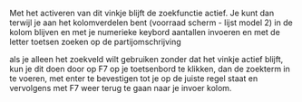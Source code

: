 Met het activeren van dit vinkje blijft de zoekfunctie actief. Je kunt dan terwijl je aan het kolomverdelen bent (voorraad scherm - lijst model 2) in de kolom blijven en met je numerieke keybord aantallen invoeren en met de letter toetsen zoeken op de partijomschrijving

als je alleen het zoekveld wilt gebruiken zonder dat het vinkje actief blijft, kun je dit doen door op F7 op je toetsenbord te klikken, dan de zoekterm in te voeren, met enter te bevestigen tot je op de juiste regel staat en vervolgens met F7 weer terug te gaan naar je invoer kolom.

